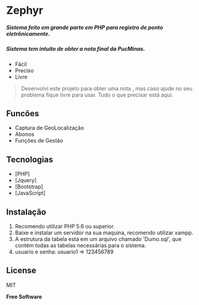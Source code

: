 # Zephyr

##### Sistema feito em grande parte em PHP para registro de ponto eletrônicamente.
##### Sistema tem intuito de obter a nota final da PucMinas.

 
- Fácil
- Preciso
- Livre

> Desenvolvi este projeto para obter uma nota
> , mas caso ajude no seu problema fique livre para usar.
> Tudo o que precisar está aqui.


## Funcões

- Captura de GeoLocalização
- Abonos
- Funções de Gestão


## Tecnologias

- [PHP]
- [Jquery] 
- [Bootstrap]
- [JavaScript]

## Instalação

1. Recomendo utilizar PHP 5.6 ou superior.
2. Baixe e instalar um servidor na sua maquina, recomendo utilizar xampp.
3. A estrutura da tabela está em um arquivo chamado 'Dumo.sql', que contém todas as tabelas necessárias para o sistema.
4. usuario e senha: usuario1 => 123456789


## License

MIT

**Free Software**
